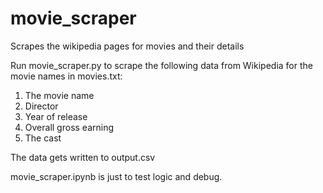 # movie_scraper
Scrapes the wikipedia pages for movies and their details

Run movie_scraper.py to scrape the following data from Wikipedia for the movie names in movies.txt:
1. The movie name
2. Director
3. Year of release
4. Overall gross earning
5. The cast

The data gets written to output.csv

movie_scraper.ipynb is just to test logic and debug.
